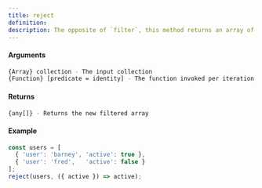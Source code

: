 ```yaml
---
title: reject
definition: 
description: The opposite of `filter`, this method returns an array of all elements for which
---
```



#### Arguments


```bash
{Array} collection - The input collection
{Function} [predicate = identity] - The function invoked per iteration
```


#### Returns


```bash
{any[]} - Returns the new filtered array
```


#### Example


```ts
const users = [
  { 'user': 'barney', 'active': true },
  { 'user': 'fred',   'active': false }
];
reject(users, ({ active }) => active);
```